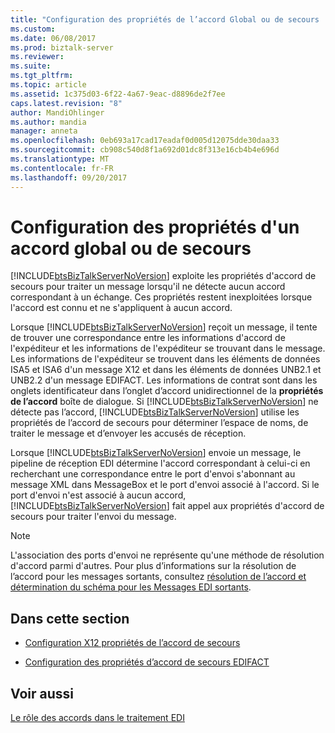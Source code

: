 ```yaml
---
title: "Configuration des propriétés de l’accord Global ou de secours | Documents Microsoft"
ms.custom: 
ms.date: 06/08/2017
ms.prod: biztalk-server
ms.reviewer: 
ms.suite: 
ms.tgt_pltfrm: 
ms.topic: article
ms.assetid: 1c375d03-6f22-4a67-9eac-d8896de2f7ee
caps.latest.revision: "8"
author: MandiOhlinger
ms.author: mandia
manager: anneta
ms.openlocfilehash: 0eb693a17cad17eadaf0d005d12075dde30daa33
ms.sourcegitcommit: cb908c540d8f1a692d01dc8f313e16cb4b4e696d
ms.translationtype: MT
ms.contentlocale: fr-FR
ms.lasthandoff: 09/20/2017
---
```

# <a name="configuring-global-or-fallback-agreement-properties"></a>Configuration des propriétés d'un accord global ou de secours
[!INCLUDE[btsBizTalkServerNoVersion](../includes/btsbiztalkservernoversion-md.md)] exploite les propriétés d'accord de secours pour traiter un message lorsqu'il ne détecte aucun accord correspondant à un échange. Ces propriétés restent inexploitées lorsque l'accord est connu et ne s'appliquent à aucun accord.  
  
 Lorsque [!INCLUDE[btsBizTalkServerNoVersion](../includes/btsbiztalkservernoversion-md.md)] reçoit un message, il tente de trouver une correspondance entre les informations d'accord de l'expéditeur et les informations de l'expéditeur se trouvant dans le message. Les informations de l'expéditeur se trouvent dans les éléments de données ISA5 et ISA6 d'un message X12 et dans les éléments de données UNB2.1 et UNB2.2 d'un message EDIFACT. Les informations de contrat sont dans les onglets identificateur dans l’onglet d’accord unidirectionnel de la **propriétés de l’accord** boîte de dialogue. Si [!INCLUDE[btsBizTalkServerNoVersion](../includes/btsbiztalkservernoversion-md.md)] ne détecte pas l’accord, [!INCLUDE[btsBizTalkServerNoVersion](../includes/btsbiztalkservernoversion-md.md)] utilise les propriétés de l’accord de secours pour déterminer l’espace de noms, de traiter le message et d’envoyer les accusés de réception.  
  
 Lorsque [!INCLUDE[btsBizTalkServerNoVersion](../includes/btsbiztalkservernoversion-md.md)] envoie un message, le pipeline de réception EDI détermine l'accord correspondant à celui-ci en recherchant une correspondance entre le port d'envoi s'abonnant au message XML dans MessageBox et le port d'envoi associé à l'accord. Si le port d'envoi n'est associé à aucun accord, [!INCLUDE[btsBizTalkServerNoVersion](../includes/btsbiztalkservernoversion-md.md)] fait appel aux propriétés d'accord de secours pour traiter l'envoi du message.  
  
> [!NOTE]
>  L'association des ports d'envoi ne représente qu'une méthode de résolution d'accord parmi d'autres. Pour plus d’informations sur la résolution de l’accord pour les messages sortants, consultez [résolution de l’accord et détermination du schéma pour les Messages EDI sortants](../core/agreement-resolution-and-schema-determination-for-outgoing-edi-messages.md).  
  
## <a name="in-this-section"></a>Dans cette section  
  
-   [Configuration X12 propriétés de l’accord de secours](../core/configuring-x12-fallback-agreement-properties.md)  
  
-   [Configuration des propriétés d’accord de secours EDIFACT](../core/configuring-edifact-fallback-agreement-properties.md)  
  
## <a name="see-also"></a>Voir aussi  
 [Le rôle des accords dans le traitement EDI](../core/the-role-of-agreements-in-edi-processing.md)